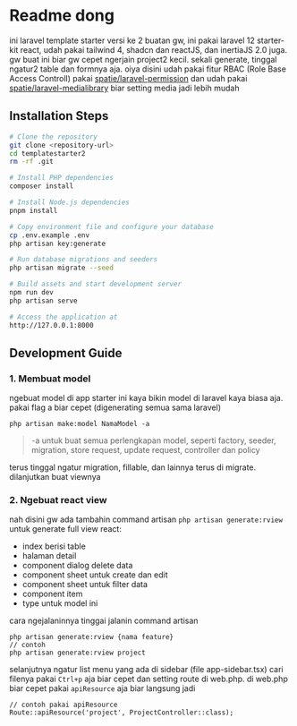 # Readme dong

ini laravel template starter versi ke 2 buatan gw, ini pakai laravel 12 starter-kit react, udah pakai tailwind 4, shadcn dan reactJS, dan inertiaJS 2.0 juga. gw buat ini biar gw cepet ngerjain project2 kecil. sekali generate, tinggal ngatur2 table dan formnya aja. oiya disini udah pakai fitur RBAC (Role Base Access Controll) pakai [spatie/laravel-permission](https://spatie.be/docs/laravel-permission/v6/introduction) dan udah pakai [spatie/laravel-medialibrary](https://spatie.be/docs/laravel-medialibrary/v11/introduction) biar setting media jadi lebih mudah

## Installation Steps

```bash
# Clone the repository
git clone <repository-url>
cd templatestarter2
rm -rf .git

# Install PHP dependencies
composer install

# Install Node.js dependencies
pnpm install

# Copy environment file and configure your database
cp .env.example .env
php artisan key:generate

# Run database migrations and seeders
php artisan migrate --seed

# Build assets and start development server
npm run dev
php artisan serve

# Access the application at
http://127.0.0.1:8000

```

## Development Guide

### 1. Membuat model

ngebuat model di app starter ini kaya bikin model di laravel kaya biasa aja. pakai flag a biar cepet (digenerating semua sama laravel)

```
php artisan make:model NamaModel -a
```

> -a untuk buat semua perlengkapan model, seperti factory, seeder, migration, store request, update request, controller dan policy

terus tinggal ngatur migration, fillable, dan lainnya terus di migrate. dilanjutkan buat viewnya

### 2. Ngebuat react view

nah disini gw ada tambahin command artisan `php artisan generate:rview` untuk generate full view react:

- index berisi table
- halaman detail
- component dialog delete data
- component sheet untuk create dan edit
- component sheet untuk filter data
- component item
- type untuk model ini

cara ngejalaninnya tinggai jalanin command artisan

```
php artisan generate:rview {nama feature}
// contoh
php artisan generate:rview project
```

selanjutnya ngatur list menu yang ada di sidebar (file app-sidebar.tsx) cari filenya pakai `Ctrl+p` aja biar cepet dan setting route di web.php. di web.php biar cepet pakai `apiResource` aja biar langsung jadi

```
// contoh pakai apiResource
Route::apiResource('project', ProjectController::class);
```
